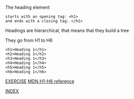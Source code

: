 The heading element 
```
starts with an opening tag: <h1> 
and ends with a closing tag: </h1>
```

Headings are hierarchical, that means that they build a tree

They go from H1 to H6

```
<h1>Heading 1</h1>
<h2>Heading 1</h2>
<h3>Heading 1</h3>
<h4>Heading 1</h4>
<h5>Heading 1</h5>
<h6>Heading 1</h6>
```

[EXERCISE](/02%20Introduction%20to%20HTML/02%20Heading%20Element/index.html)
[MDN H1-H6 reference](https://developer.mozilla.org/en-US/docs/Web/HTML/Element/Heading_Elements)

[INDEX](/README.md)